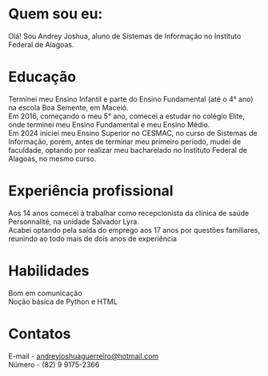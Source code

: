 # Quem sou eu:
Olá! Sou Andrey Joshua, aluno de Sistemas de Informação no Instituto Federal de Alagoas.


# Educação
Terminei meu Ensino Infantil e parte do Ensino Fundamental (até o 4° ano) na escola Boa Semente, em Maceió. <br />
Em 2016, começando o meu 5° ano, comecei a estudar no colégio Elite, onde terminei meu Ensino Fundamental e meu Ensino Médio.<br />
Em 2024 iniciei meu Ensino Superior no CESMAC, no curso de Sistemas de Informação, porém, antes de terminar meu primeiro período, mudei de faculdade, optando por realizar meu bacharelado no Instituto Federal de Alagoas, no mesmo curso.

# Experiência profissional
  Aos 14 anos comecei à trabalhar como recepcionista da clínica de saúde Personnalité, na unidade Salvador Lyra.<br />
  Acabei optando pela saída do emprego aos 17 anos por questões familiares, reunindo ao todo mais de dois anos de experiência

# Habilidades
Bom em comunicação <br />
Noção básica de Python e HTML

# Contatos
  E-mail - andreyjoshuaguerreiro@hotmail.com <br />
  Número - (82) 9 9175-2366
